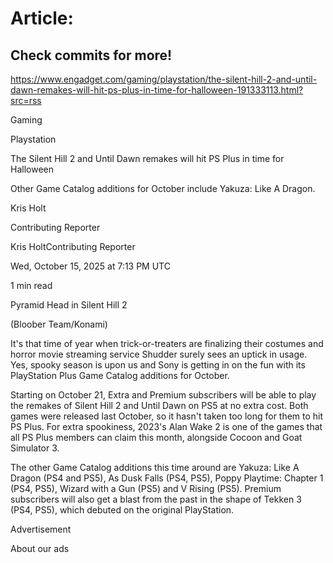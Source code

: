 # Article:

## Check commits for more!
https://www.engadget.com/gaming/playstation/the-silent-hill-2-and-until-dawn-remakes-will-hit-ps-plus-in-time-for-halloween-191333113.html?src=rss

Gaming

Playstation

The Silent Hill 2 and Until Dawn remakes will hit PS Plus in time for Halloween

Other Game Catalog additions for October include Yakuza: Like A Dragon.

Kris Holt

Contributing Reporter

Kris HoltContributing Reporter

Wed, October 15, 2025 at 7:13 PM UTC

1 min read

Pyramid Head in Silent Hill 2

(Bloober Team/Konami)

It's that time of year when trick-or-treaters are finalizing their costumes and horror movie streaming service Shudder surely sees an uptick in usage. Yes, spooky season is upon us and Sony is getting in on the fun with its PlayStation Plus Game Catalog additions for October.

Starting on October 21, Extra and Premium subscribers will be able to play the remakes of Silent Hill 2 and Until Dawn on PS5 at no extra cost. Both games were released last October, so it hasn't taken too long for them to hit PS Plus. For extra spookiness, 2023's Alan Wake 2 is one of the games that all PS Plus members can claim this month, alongside Cocoon and Goat Simulator 3.

The other Game Catalog additions this time around are Yakuza: Like A Dragon (PS4 and PS5), As Dusk Falls (PS4, PS5), Poppy Playtime: Chapter 1 (PS4, PS5), Wizard with a Gun (PS5) and V Rising (PS5). Premium subscribers will also get a blast from the past in the shape of Tekken 3 (PS4, PS5), which debuted on the original PlayStation.

Advertisement

About our ads